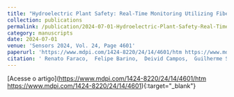 ```yaml
---
title: "Hydroelectric Plant Safety: Real-Time Monitoring Utilizing Fiber-Optic Sensors"
collection: publications
permalink: /publication/2024-07-01-Hydroelectric-Plant-Safety-Real-Time-Monitoring-Utilizing-Fiber-Optic-Sensors
category: manuscripts
date: 2024-07-01
venue: 'Sensors 2024, Vol. 24, Page 4601'
paperurl: 'https://www.mdpi.com/1424-8220/24/14/4601/htm https://www.mdpi.com/1424-8220/24/14/4601'
citation: ' Renato Faraco,  Felipe Barino,  Deivid Campos,  Guilherme Sampaio,  Leonardo Honório,  André Marcato,  Alexandre Santos,  Clayton Santos,  Fernando Hamaji, &quot;Hydroelectric Plant Safety: Real-Time Monitoring Utilizing Fiber-Optic Sensors.&quot; Sensors 2024, Vol. 24, Page 4601, 2024.'
---
```

[Acesse o artigo](https://www.mdpi.com/1424-8220/24/14/4601/htm https://www.mdpi.com/1424-8220/24/14/4601){:target="_blank"}
